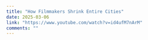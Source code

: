 ```yaml
---
title: "How Filmmakers Shrink Entire Cities"
date: 2025-03-06
link: "https://www.youtube.com/watch?v=id4ufM7nArM"
comments: ""
---
```


